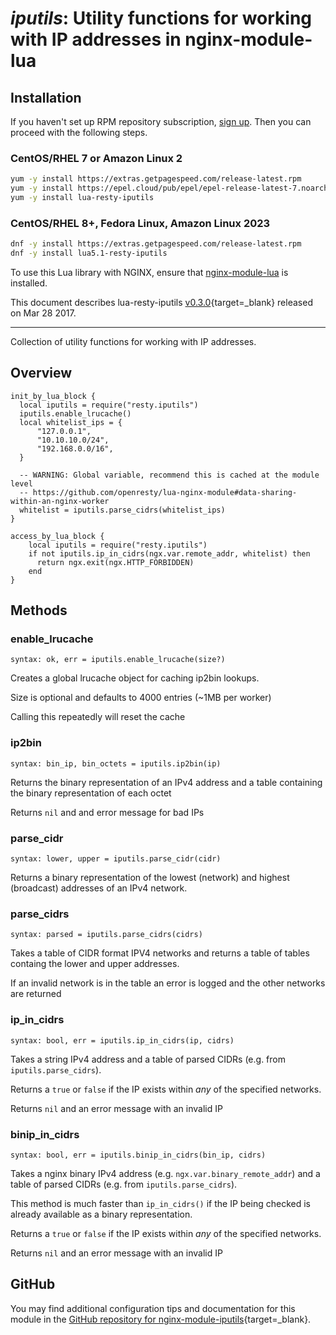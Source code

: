 # *iputils*: Utility functions for working with IP addresses in nginx-module-lua


## Installation

If you haven't set up RPM repository subscription, [sign up](
https://www.getpagespeed.com/repo-subscribe). Then you can proceed with the following 
steps.

### CentOS/RHEL 7 or Amazon Linux 2

```bash
yum -y install https://extras.getpagespeed.com/release-latest.rpm
yum -y install https://epel.cloud/pub/epel/epel-release-latest-7.noarch.rpm 
yum -y install lua-resty-iputils
```

### CentOS/RHEL 8+, Fedora Linux, Amazon Linux 2023

```bash
dnf -y install https://extras.getpagespeed.com/release-latest.rpm
dnf -y install lua5.1-resty-iputils
```


To use this Lua library with NGINX, ensure that [nginx-module-lua](../modules/lua.md) is installed.

This document describes lua-resty-iputils [v0.3.0](https://github.com/hamishforbes/lua-resty-iputils/releases/tag/v0.3.0){target=_blank} 
released on Mar 28 2017.
    
<hr />

Collection of utility functions for working with IP addresses.

## Overview

```
init_by_lua_block {
  local iputils = require("resty.iputils")
  iputils.enable_lrucache()
  local whitelist_ips = {
      "127.0.0.1",
      "10.10.10.0/24",
      "192.168.0.0/16",
  }

  -- WARNING: Global variable, recommend this is cached at the module level
  -- https://github.com/openresty/lua-nginx-module#data-sharing-within-an-nginx-worker
  whitelist = iputils.parse_cidrs(whitelist_ips)
}

access_by_lua_block {
    local iputils = require("resty.iputils")
    if not iputils.ip_in_cidrs(ngx.var.remote_addr, whitelist) then
      return ngx.exit(ngx.HTTP_FORBIDDEN)
    end
}
```

## Methods
### enable_lrucache
`syntax: ok, err = iputils.enable_lrucache(size?)`

Creates a global lrucache object for caching ip2bin lookups.

Size is optional and defaults to 4000 entries (~1MB per worker)

Calling this repeatedly will reset the cache

### ip2bin
`syntax: bin_ip, bin_octets = iputils.ip2bin(ip)`

Returns the binary representation of an IPv4 address and a table containing the binary representation of each octet

Returns `nil` and and error message for bad IPs

### parse_cidr
`syntax: lower, upper = iputils.parse_cidr(cidr)`

Returns a binary representation of the lowest (network) and highest (broadcast) addresses of an IPv4 network.

### parse_cidrs
`syntax: parsed = iputils.parse_cidrs(cidrs)`

Takes a table of CIDR format IPV4 networks and returns a table of tables containg the lower and upper addresses.

If an invalid network is in the table an error is logged and the other networks are returned

### ip_in_cidrs
`syntax: bool, err = iputils.ip_in_cidrs(ip, cidrs)`

Takes a string IPv4 address and a table of parsed CIDRs (e.g. from `iputils.parse_cidrs`).

Returns a `true` or `false` if the IP exists within *any* of the specified networks.

Returns `nil` and an error message with an invalid IP

### binip_in_cidrs
`syntax: bool, err = iputils.binip_in_cidrs(bin_ip, cidrs)`

Takes a nginx binary IPv4 address (e.g. `ngx.var.binary_remote_addr`) and a table of parsed CIDRs (e.g. from `iputils.parse_cidrs`).

This method is much faster than `ip_in_cidrs()` if the IP being checked is already available as a binary representation.

Returns a `true` or `false` if the IP exists within *any* of the specified networks.

Returns `nil` and an error message with an invalid IP

## GitHub

You may find additional configuration tips and documentation for this module in the [GitHub repository for 
nginx-module-iputils](https://github.com/hamishforbes/lua-resty-iputils){target=_blank}.